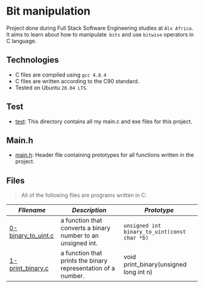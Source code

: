 # Bit manipulation

Project done during Full Stack Software Engineering studies at `Alx Africa`. It aims to learn about how to manipulate` bits` and use `bitwise` operators in C language.

## Technologies

- C files are compiled using `gcc 4.8.4`
- C files are written according to the C90 standard.
- Tested on Ubuntu `20.04 LTS`.

## Test

- [test](https://github.com/Sanoxi/alx-low_level_programming/tree/master/0x14-bit_manipulation/test): This directory contains all my main.c and exe files for this project.

## Main.h 

- [main.h](https://github.com/Sanoxi/alx-low_level_programming/blob/master/0x14-bit_manipulation/main.h): Header file containing prototypes for all functions written in the project.

## Files

> All of the following files are programs written in C:

| _FIlename_ | _Description_ | _Prototype_ |
| ---------- | ------------- | ----------- |
|[0-binary_to_uint.c](https://github.com/Sanoxi/alx-low_level_programming/blob/master/0x14-bit_manipulation/0-binary_to_uint.c) | a function that converts a binary number to an unsigned int. | `unsigned int binary_to_uint(const char *b)` |
| [1-print_binary.c](https://github.com/Sanoxi/alx-low_level_programming/blob/master/0x14-bit_manipulation/1-print_binary.c) | a function that prints the binary representation of a number. | void print_binary(unsigned long int n) |
